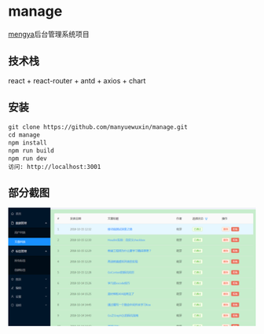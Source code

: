 # manage
[mengya](https://github.com/manyuewuxin/mengya)后台管理系统项目

## 技术栈
react + react-router + antd + axios + chart

## 安装

    git clone https://github.com/manyuewuxin/manage.git
    cd manage
    npm install
    npm run build
    npm run dev 
    访问: http://localhost:3001

## 部分截图
![](./screenshots/posts.png)